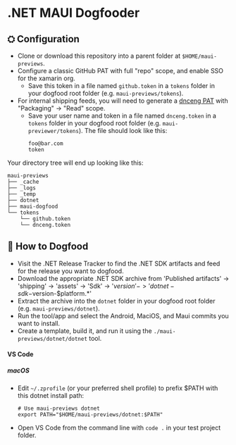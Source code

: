 .NET MAUI Dogfooder
===============

## ⛭ Configuration

 * Clone or download this repository into a parent folder at `$HOME/maui-previews`.
 * Configure a classic GitHub PAT with full "repo" scope, and enable SSO for the xamarin org.
    * Save this token in a file named `github.token` in a `tokens` folder in your dogfood root folder (e.g. `maui-previews/tokens`).
 * For internal shipping feeds, you will need to generate a [dnceng PAT][0] with "Packaging" -> "Read" scope.
    * Save your user name and token in a file named `dnceng.token` in a `tokens` folder in your dogfood root folder (e.g. `maui-previewer/tokens`). The file should look like this:
        ```
        foo@bar.com
        token
        ```

Your directory tree will end up looking like this:

```
maui-previews
├── _cache
├── _logs
├── _temp
├── dotnet
├── maui-dogfood
└── tokens
    └── github.token
    └── dnceng.token
```

[0]: https://dev.azure.com/dnceng/_usersSettings/tokens


## 🦴 How to Dogfood

 * Visit the .NET Release Tracker to find the .NET SDK artifacts and feed for the release you want to dogfood.
 * Download the appropriate .NET SDK archive from 'Published artifacts' -> 'shipping' -> 'assets' -> 'Sdk' -> '$version' -> 'dotnet-sdk-$version-$platform.*'
 * Extract the archive into the `dotnet` folder in your dogfood root folder (e.g. `maui-previews/dotnet`).
 * Run the tool/app and select the Android, MaciOS, and Maui commits you want to install.
 * Create a template, build it, and run it using the `./maui-previews/dotnet/dotnet` tool.

#### VS Code

##### macOS

 * Edit `~/.zprofile` (or your preferred shell profile) to prefix $PATH with this dotnet install path:
   ```
   # Use maui-previews dotnet
   export PATH="$HOME/maui-previews/dotnet:$PATH"
   ```
 * Open VS Code from the command line with `code .` in your test project folder.
